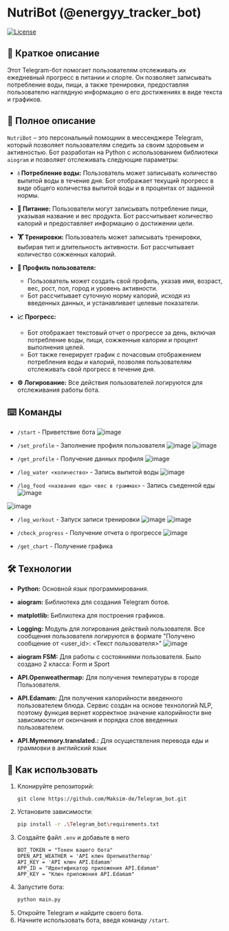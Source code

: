 # NutriBot (@energyy_tracker_bot)

[![License](https://img.shields.io/badge/license-MIT-blue.svg)](https://opensource.org/licenses/MIT)

## 🌟 Краткое описание
 
Этот Telegram-бот помогает пользователям отслеживать их ежедневный прогресс в питании и спорте. Он позволяет записывать потребление воды, пищи, а также тренировки, предоставляя пользователю наглядную информацию о его достижениях в виде текста и графиков.

## 📝 Полное описание
 
`NutriBot` – это персональный помощник в мессенджере Telegram, который позволяет пользователям следить за своим здоровьем и активностью. Бот разработан на Python с использованием библиотеки `aiogram` и позволяет отслеживать следующие параметры:

*   **💧 Потребление воды:** Пользователь может записывать количество выпитой воды в течение дня. Бот отображает текущий прогресс в виде общего количества выпитой воды и в процентах от заданной нормы.
    
*   **🥗 Питание:** Пользователи могут записывать потребление пищи, указывая название и вес продукта. Бот рассчитывает количество калорий и предоставляет информацию о достижении цели.
    
*   **🏋️ Тренировки:** Пользователь может записывать тренировки, выбирая тип и длительность активности. Бот рассчитывает количество сожженных калорий.
    
*   **👤 Профиль пользователя:**
    *   Пользователь может создать свой профиль, указав имя, возраст, вес, рост, пол, город и уровень активности.
    *   Бот рассчитывает суточную норму калорий, исходя из введенных данных, и устанавливает целевые показатели.
    
*   **📈 Прогресс:**
    *   Бот отображает текстовый отчет о прогрессе за день, включая потребление воды, пищи, сожженные калории и процент выполнения целей.
    *   Бот также генерирует график с почасовым отображением потребления воды и калорий, позволяя пользователям отслеживать свой прогресс в течение дня.
    
*  **⚙️ Логирование:** Все действия пользователей логируются для отслеживания работы бота.

## ⌨️ Команды

*   `/start` - Приветствие бота
![image](https://github.com/user-attachments/assets/91e8fc42-6486-4b83-b754-08b8e03e77da)
*   `/set_profile` - Заполнение профиля пользователя
![image](https://github.com/user-attachments/assets/323be59b-e2b2-4b46-8636-c41ddbf324f7)
![image](https://github.com/user-attachments/assets/a1ae4722-17d2-47c8-9470-14245e14d099)


*   `/get_profile` - Получение данных профиля
![image](https://github.com/user-attachments/assets/4d6df45d-9975-4960-8b5b-741de0f3a580)

*  `/log_water <количество>` - Запись выпитой воды
![image](https://github.com/user-attachments/assets/1ce47b92-667d-4d52-9e39-9ee95089f106)

*   `/log_food <название еды> <вес в граммах>` - Запись съеденной еды
![image](https://github.com/user-attachments/assets/c162e4a5-13ea-42b3-92e6-f4f06b033d1e)

![image](https://github.com/user-attachments/assets/12542761-384b-408c-a197-1bca4b32af32)

*   `/log_workout` - Запуск записи тренировки
 ![image](https://github.com/user-attachments/assets/0f6b7a3b-f3e1-45eb-94ea-7de8ac66de80)
 ![image](https://github.com/user-attachments/assets/33da2153-b30d-4197-8d7b-e5ea9ce42d47)

*   `/check_progress` - Получение отчета о прогрессе
 ![image](https://github.com/user-attachments/assets/33f046ee-9955-40a1-8bcd-3dd097bc3dfb)

*   `/get_chart` - Получение графика

## 🛠️ Технологии
 
*   **Python:** Основной язык программирования.
*   **aiogram:** Библиотека для создания Telegram ботов.
*   **matplotlib:** Библиотека для построения графиков.
*   **Logging:** Модуль для логирования действий пользователя. Все сообщения пользователя логируются в формате "Получено сообщение от <user_id>: <Текст пользователя>"
 ![image](https://github.com/user-attachments/assets/531ef31a-9a1c-476a-a470-2e7d18b75242)

*   **aiogram FSM:** Для работы с состояниями пользователя. Было создано 2 класса: Form и Sport
*   **API.Openweathermap:** Для получения температуры в городе Пользователя.
*   **API.Edamam:** Для получения калорийности введенного пользователем блюда. Сервис создан на основе технологий NLP, поэтому функция вернет корректное значение калорийности вне зависимости от окончания и порядка слов введенных пользователем.
*   **API.Mymemory.translated.:** Для осуществления перевода еды и граммовки в английский язык

  
## 🚀 Как использовать

1.  Клонируйте репозиторий:
    ```
    git clone https://github.com/Maksim-de/Telegram_bot.git
    ```
2.  Установите зависимости:
    ```bash
    pip install -r .\Telegram_bot\requirements.txt
    ```
3.  Создайте файл `.env` и добавьте в него
    ```
    BOT_TOKEN = "Токен вашего бота"
    OPEN_API_WEATHER = 'API ключ Openweathermap'
    API_KEY = 'API ключ API.Edamam'
    APP_ID = "Идентификатор приложения API.Edamam"
    APP_KEY = "Ключ приложения API.Edamam"
    ```
5.  Запустите бота:
    ```bash
    python main.py
    ```
6.  Откройте Telegram и найдите своего бота.
7.  Начните использовать бота, введя команду `/start`.
